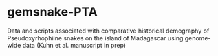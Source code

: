 # gemsnake-PTA
Data and scripts associated with comparative historical demography of Pseudoxyrhophiine snakes on the island of Madagascar using genome-wide data (Kuhn et al. manuscript in prep)
